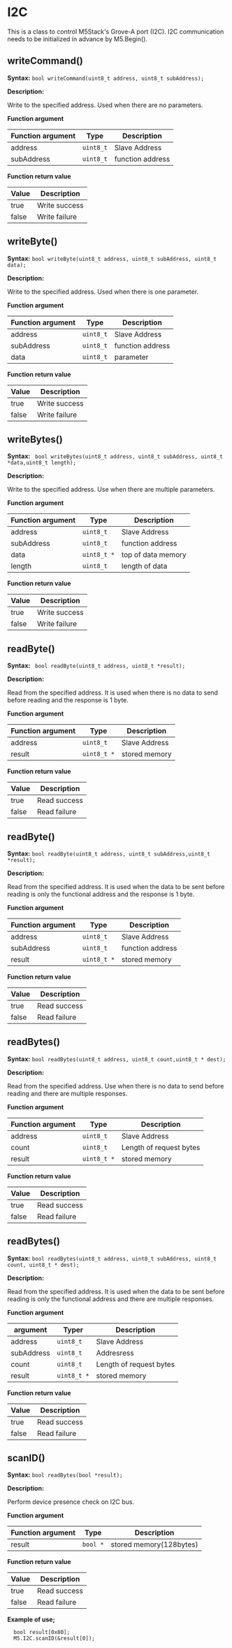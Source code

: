 # I2C

This is a class to control M5Stack's Grove-A port (I2C).
I2C communication needs to be initialized in advance by M5.Begin().

## writeCommand()

**Syntax:**
`bool writeCommand(uint8_t address, uint8_t subAddress);`

**Description:**

Write to the specified address.
Used when there are no parameters.

**Function argument**

| Function argument |Type |Description |
| --- | --- | --- |
| address | <code>uint8_t</code> |Slave Address |
| subAddress | <code>uint8_t</code> |function address |

**Function return value**

| Value |Description |
| --- | --- |
|true|Write success|
|false|Write failure|


## writeByte()

**Syntax:**
`bool writeByte(uint8_t address, uint8_t subAddress, uint8_t data);`

**Description:**

Write to the specified address.
Used when there is one parameter.

**Function argument**

| Function argument |Type |Description |
| --- | --- | --- |
| address | <code>uint8_t</code> |Slave Address |
| subAddress | <code>uint8_t</code> |function address |
| data | <code>uint8_t</code> |parameter |

**Function return value**

| Value |Description |
| --- | --- |
|true|Write success|
|false|Write failure|



## writeBytes()

**Syntax:**
` bool writeBytes(uint8_t address, uint8_t subAddress, uint8_t *data,uint8_t length);`

**Description:**

Write to the specified address.
Use when there are multiple parameters.

**Function argument**

| Function argument |Type |Description |
| --- | --- | --- |
| address | <code>uint8_t</code> |Slave Address |
| subAddress | <code>uint8_t</code> |function address |
| data | <code>uint8_t *</code> | top of data memory |
| length | <code>uint8_t</code> | length of data |

**Function return value**

| Value |Description |
| --- | --- |
|true|Write success|
|false|Write failure|


## readByte()

**Syntax:**
` bool readByte(uint8_t address, uint8_t *result);`

**Description:**

Read from the specified address.
It is used when there is no data to send before reading and the response is 1 byte.

**Function argument**

| Function argument |Type |Description |
| --- | --- | --- |
| address | <code>uint8_t</code> |Slave Address |
| result | <code>uint8_t *</code> | stored memory |

**Function return value**

| Value |Description |
| --- | --- |
|true|Read success|
|false|Read failure|


## readByte()

**Syntax:**
`bool readByte(uint8_t address, uint8_t subAddress,uint8_t *result);`

**Description:**

Read from the specified address.
It is used when the data to be sent before reading is only the functional address and the response is 1 byte.

**Function argument**

| Function argument |Type |Description |
| --- | --- | --- |
| address | <code>uint8_t</code> |Slave Address |
| subAddress | <code>uint8_t</code> |function address |
| result | <code>uint8_t *</code> |stored memory|

**Function return value**

| Value |Description |
| --- | --- |
|true|Read success|
|false|Read failure|


## readBytes()

**Syntax:**
`bool readBytes(uint8_t address, uint8_t count,uint8_t * dest);`

**Description:**

Read from the specified address.
Use when there is no data to send before reading and there are multiple responses.

**Function argument**

| Function argument |Type |Description |
| --- | --- | --- |
| address | <code>uint8_t</code> |Slave Address |
| count | <code>uint8_t</code> | Length of request bytes |
| result | <code>uint8_t *</code> |stored memory|

**Function return value**

| Value |Description |
| --- | --- |
|true|Read success|
|false|Read failure|

## readBytes()

**Syntax:**
`bool readBytes(uint8_t address, uint8_t subAddress, uint8_t count, uint8_t * dest);`

**Description:**

Read from the specified address.
It is used when the data to be sent before reading is only the functional address and there are multiple responses.

**Function argument**

| argument |Typer |Description |
| --- | --- | --- |
| address | <code>uint8_t</code> |Slave Address |
| subAddress | <code>uint8_t</code> |Addresress |
| count | <code>uint8_t</code> | Length of request bytes |
| result | <code>uint8_t *</code> |stored memory|


**Function return value**

| Value |Description |
| --- | --- |
|true|Read success|
|false|Read failure|


## scanID()

**Syntax:**
`bool readBytes(bool *result);`

**Description:**

Perform device presence check on I2C bus.

**Function argument**

| Function argument |Type |Description |
| --- | --- | --- |
| result | <code>bool *</code> |stored memory(128bytes) |

**Function return value**

| Value |Description |
| --- | --- |
|true|Read success|
|false|Read failure|

**Example of use;**

```clike
  bool result[0x80];
  M5.I2C.scanID(&result[0]);
```
